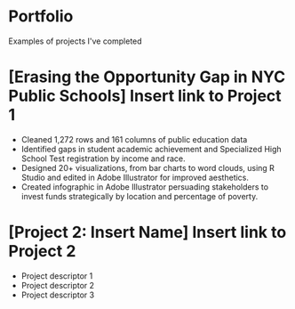# Portfolio
Examples of projects I've completed

# [Erasing the Opportunity Gap in NYC Public Schools] Insert link to Project 1 
* Cleaned 1,272 rows and 161 columns of public education data
* Identified gaps in student academic achievement and Specialized High School Test registration by income and race.
* Designed 20+ visualizations, from bar charts to word clouds, using R Studio and edited in Adobe Illustrator for improved aesthetics.
* Created infographic in Adobe Illustrator persuading stakeholders to invest funds strategically by location and percentage of poverty. 


# [Project 2: Insert Name] Insert link to Project 2
* Project descriptor 1
* Project descriptor 2
* Project descriptor 3

